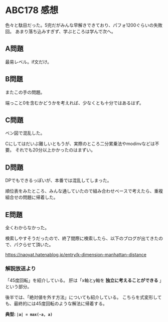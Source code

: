 # ABC178 感想

色々と駄目だった。5完だがみんな早解きできており、パフォ1200ぐらいの失敗回。
あまり落ち込みすぎず、学ぶところは学んで次へ。

## A問題

最易レベル。if文だけ。

## B問題

またこの手の問題。

端っこと0を含むかどうかを考えれば、少なくとも十分ではあるはず。

## C問題

ベン図で混乱した。

Cにしてはだいぶ難しいともうが、実際のところ二分累乗法やmodinvなどは不要。
それでも20分以上かかったのはまずい。

## D問題

DPでもできるっぽいが、本番では混乱してしまった。

順位表をみたところ、みんな通していたので組み合わせベースで考えたら、重複組合せの問題に帰着した。

## E問題

全くわからなかった。

検索しやすそうだったので、終了間際に検索したら、以下のブログが出てきたので、パクらせて頂いた。

https://naoyat.hatenablog.jp/entry/k-dimension-manhattan-distance

### 解説放送より

「45度回転」を紹介している。
肝は「x軸とy軸を **独立に考えることができる** 」という部分。

後半では、「絶対値を外す方法」についても紹介している。
こちらを式変形しても、最終的には45度回転のような解法に帰着する。

**典型: `|a| = max(-a, a)`**

